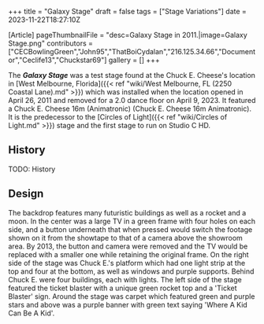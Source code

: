 +++
title = "Galaxy Stage"
draft = false
tags = ["Stage Variations"]
date = 2023-11-22T18:27:10Z

[Article]
pageThumbnailFile = "desc=Galaxy Stage in 2011.|image=Galaxy Stage.png"
contributors = ["CECBowlingGreen","John95","ThatBoiCydalan","216.125.34.66","Documentor","Ceclife13","Chuckstar69"]
gallery = []
+++


The <b><i>Galaxy Stage</b></i> was a test stage found at the Chuck E. Cheese's location in [West Melbourne, Florida]({{< ref "wiki/West Melbourne, FL (2250 Coastal Lane).md" >}}) which was installed when the location opened in April 26, 2011 and removed for a 2.0 dance floor on April 9, 2023. It featured a Chuck E. Cheese 16m (Animatronic) (Chuck E. Cheese 16m Animatronic). It is the predecessor to the [Circles of Light]({{< ref "wiki/Circles of Light.md" >}}) stage and the first stage to run on Studio C HD.

<h2> History </h2>
TODO: History

<h2> Design </h2>
The backdrop features many futuristic buildings as well as a rocket and a moon. In the center was a large TV in a green frame with four holes on each side, and a button underneath that when pressed would switch the footage shown on it from the showtape to that of a camera above the showroom area. By 2013, the button and camera  were removed and the TV would be replaced with a smaller one while retaining the original frame. On the right side of the stage was Chuck E.'s platform which had one light strip at the top and four at the bottom, as well as windows and purple supports. Behind Chuck E. were four buildings, each with lights. The left side of the stage featured the ticket blaster with a unique green rocket top and a 'Ticket Blaster' sign. Around the stage was carpet which featured green and purple stars and above was a purple banner with green text saying 'Where A Kid Can Be A Kid'.